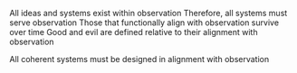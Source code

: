 
All ideas and systems exist within observation
Therefore, all systems must serve observation
Those that functionally align with observation survive over time
Good and evil are defined relative to their alignment with observation

All coherent systems must be designed in alignment with observation



